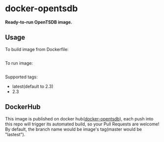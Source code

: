# docker-opentsdb

**Ready-to-run OpenTSDB image.**  


## Usage
To build image from Dockerfile:  
```cd <path-to-Dockerfile> && docker build -t eacon/docker-opentsdb:latest .
```

To run image:  
```docker run -d -p 4242:4242 --name opentsdb eacon/docker-opentsdb
```

Supported tags:  
- latest(default to 2.3)
- 2.3


## DockerHub
This image is published on docker hub([docker-opentsdb](https://hub.docker.com/r/eacon/docker-opentsdb/)), each push into this repo will trigger its automated build, so your Pull Requests are welcome!  
By default, the branch name would be image's tag(master would be "lastest").
